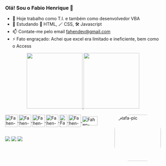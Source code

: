### Olá! Sou o Fabio Henrique 👋

<!--
**PinguinBarbudo/PinguinBarbudo** is a ✨ _special_ ✨ repository because its `README.md` (this file) appears on your GitHub profile.

Here are some ideas to get you started:

- 🔭 I’m currently working on ...
- 🌱 I’m currently learning ...
- 👯 I’m looking to collaborate on ...
- 🤔 I’m looking for help with ...
- 💬 Ask me about ...
- 📫 How to reach me: ...
- 😄 Pronouns: ...
- ⚡ Fun fact: ...
-->
- 🔭 Hoje trabalho como T.I. e também como desenvolvedor VBA
- 🌱 Estudando 📡 HTML, 🪄 CSS, 🛠️ Javascript
- 📫 Contate-me pelo email fahendev@gmail.com
- ⚡ Fato engraçado: Achei que excel era limitado e ineficiente, bem como o Access

<div align="center">
  <a href="https://github.com/PinguinBarbudo">
  <img height="180em" src="https://github-readme-stats.vercel.app/api?username=PinguinBarbudo&show_icons=true&theme=blue-green&include_all_commits=true&count_private=true"/>
  <img height="180em" src="https://github-readme-stats.vercel.app/api/top-langs/?username=PinguinBarbudo&layout=compact&langs_count=7&theme=blue-green"/>
</div>
  
  <div style="display: inline_block"><br>
  <img align="center" alt="Fahen-VBA" height="40" width="40" src="https://blogger.googleusercontent.com/img/b/R29vZ2xl/AVvXsEjEVJQSsbjIOUYlvQrfGitRtbkdcg0SXRtpbGOCqSwTwHRW8Eo559y7JMlVA52eBQnz3UWNBPpdaF0e1WK28Mx7YUDHRFnS8VXNESI6aZaAvFwJ6wyLFJfSbKrDCZubbYHnzB7ddb4TpWqbYc4LqLlutKQ78cVA8RZM_C459L2eP_Qknc5WCeLiVffS/s256/communityIcon_z3kwah4z27c71.png">
  <img align="center" alt="Fahen-Excel" height="40" width="40" src="https://blogger.googleusercontent.com/img/b/R29vZ2xl/AVvXsEiUuQNo4pOUYzRT76WgkW6yta5kbWRx1kWtq4G_tHtMcIj7N6uep-iCKcomUVRmCGwJYxf9Ya2tKURhv-xUddLlkofYfAKtuMUyJJjlORpyGOlZ-AFABRwreAd3iNTQqcotenBG-z2_wXEKSpLlI5kfQ4ePLygiIwCQ8fjr97THRxVqMv8HMbzpQpvH/s320/icons8-microsoft-excel-2019-480.png">
  <img align="center" alt="Fahen-Access" height="40" width="40" src="https://blogger.googleusercontent.com/img/b/R29vZ2xl/AVvXsEgjRuazEXfuMTgpYU5vWUkYofrAaGpFtiEoOay46gqKhlmP-xOMo6Lb4xF6mvNkhKFX8cPlHUQxpTmK-hBoTpWtgdvuWtfmThxRSy6sCnISrLr4IilSS6FyROoPZOLx70sbq9R0anCs0ocSZuCVx-rAoa8Zo9DGzqdSJy---R9jxtOEF5dScCa_8DMX/s320/microsoft-access-2019.png">
  <img align="center" alt="Fahen-HTML" height="40" width="40" src="https://blogger.googleusercontent.com/img/b/R29vZ2xl/AVvXsEhOf84ZS8xqcqy_6I8JJ2D4sbZSujYEY2f44rRDjPakupPSNa7R9qio6tubZGr9gGb18KiFepUFPSzhWwD21z0dZNwNP68eZCuuBTkOdhqUSOhpv6BV-nJX-UuT43zVgNyGm7_rG9P1SpYAqnjJ93_bLDTCAshuMPaIdHJ-z3adngcsiEDGHOWJEikn/s320/HTML.png">
  <img align="center" alt="Fahen-CSS" height="40" width="25" src="https://blogger.googleusercontent.com/img/b/R29vZ2xl/AVvXsEjIzxe94Qw8qI96-b9pCk9E2R7cskNm7QzrGOXbNapVgSw6TInsRqQDm-3n3FbKTcOjV_cjK65Q5AEDprDa4KpC7zEgiFkx6r5PPZnZoAqC84Y4lMu37JWnBoMo2X8nDUK_fuUV0pR2Izvx8O8X2RRXw7g-8gkLaOisgzK2kbDVsJoltoyqEana9KjU/s320/css-3-logo-1.png">
  <img align="center" alt="Fahen-JavaScript" height="40" width="40" src="https://blogger.googleusercontent.com/img/b/R29vZ2xl/AVvXsEj28HGmxVZlxznwvIP3ITS8Ex-DGwndNGYgJLXo9R84hV7MT7L023Le1gJfhjFI0zCx6Eo4DcKiFzQ5R3lda-jeWRuzftjTq3JBgX0ijtE8vRW68BlhKkcXmqzWUhrJiDAmUYKloM2NnvpUTGX4t9Xcvp6oBLC7zdbStojILxfB0evqgSuobdJFbR6G/s320/js.png">
    <img align="center" alt="Fahen-sqlite" height="30" width="50" src="https://blogger.googleusercontent.com/img/b/R29vZ2xl/AVvXsEg04FLL-gtdFwxOLJxlq5j87KswuTGzcp8eNueVF0-VNtsrpuo4HaUs4WQxZ99DNs-QjTJMkjh7rwD-W8xw_o2qgAYnRvsaob8vED2Ii-BzasHnk0djTaNps_HJXKtkESUmprQF58ZII4VNZE-32rquFQ3NF40NVoBQGvr5B_UscVaiAOZuDh6nvpcg/s320/SQLitelogo.png">
  <img align="right" alt="Rafa-pic" height="150" style="border-radius:50px;" src="https://blogger.googleusercontent.com/img/b/R29vZ2xl/AVvXsEgTA46nIpZBFcMrNm-A3boMgLtDZaI8xqP9oEDlr-NOhyapiWyKBOCsm_t4d9_T5g6oJcd0iS7C8Oygq0S19xZOBDcBCIRae3YpUppRR1JsRsKmC3xZa04HeBWWYCtCN_i1IdgumfIayr52dyIUbijFGpeitAJo8Iwpo2-hs8DFeJT48vjB0_EEew1E/s320/PenguinSolo.png">
</div>

##
  
<div> 
  <a href="https://www.youtube.com/channel/UCN41fgzBPAG_rCyHwA3DTbQ" target="_blank"><img src="https://img.shields.io/badge/YouTube-FF0000?style=for-the-badge&logo=youtube&logoColor=white" target="_blank"></a>
  <a href="https://www.instagram.com/fahen.oliver" target="_blank"><img src="https://img.shields.io/badge/-Instagram-%23E4405F?style=for-the-badge&logo=instagram&logoColor=white" target="_blank"></a>
  <a href="https://www.linkedin.com/in/fabio-henrique-oliveira-80016414a/" target="_blank"><img src="https://img.shields.io/badge/-LinkedIn-%230077B5?style=for-the-badge&logo=linkedin&logoColor=white" target="_blank"></a> 
  <!--
 	<a href="https://www.twitch.tv/rafaballerinii" target="_blank"><img src="https://img.shields.io/badge/Twitch-9146FF?style=for-the-badge&logo=twitch&logoColor=white" target="_blank"></a>
 <a href="https://discord.gg/wagxzStdcR" target="_blank"><img src="https://img.shields.io/badge/Discord-7289DA?style=for-the-badge&logo=discord&logoColor=white" target="_blank"></a>

  <a href = "mailto:contatorafaballerini@gmail.com"><img src="https://img.shields.io/badge/-Gmail-%23333?style=for-the-badge&logo=gmail&logoColor=white" target="_blank"></a>
-->
  
 <!--
  ![Snake animation](https://github.com/rafaballerini/rafaballerini/blob/output/github-contribution-grid-snake.svg)
 -->
</div>
